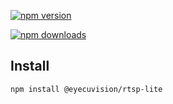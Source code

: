 [![npm version](https://badge.fury.io/js/@eyecuvision%2Frtsp-lite.svg)](https://www.npmjs.com/package/@eyecuvision/rtsp-lite)

[![npm downloads](https://img.shields.io/npm/dw/@eyecuvision/rtsp-lite?style=flat)](https://www.npmjs.com/package/@eyecuvision/rtsp-lite)

## Install

```
npm install @eyecuvision/rtsp-lite
```
